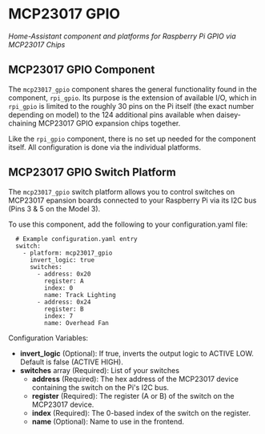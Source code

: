 # MCP23017 GPIO
*Home-Assistant component and platforms for Raspberry Pi GPIO via MCP23017 Chips*

## MCP23017 GPIO Component
The `mcp23017_gpio` component shares the general functionality found in the component, `rpi_gpio`. Its purpose is the extension of available I/O, which in `rpi_gpio` is limited to the roughly 30 pins on the Pi itself (the exact number depending on model) to the 124 additional pins available when daisey-chaining MCP23017 GPIO expansion chips together. 

Like the `rpi_gpio` component, there is no set up needed for the component itself. All configuration is done via the individual platforms.

## MCP23017 GPIO Switch Platform
The `mcp23017_gpio` switch platform allows you to control switches on MCP23017 epansion boards connected to your Raspberry Pi via its I2C bus (Pins 3 & 5 on the Model 3).

To use this component, add the following to your configuration.yaml file:
```
  # Example configuration.yaml entry
  switch:
    - platform: mcp23017_gpio
      invert_logic: true
      switches:
        - address: 0x20
          register: A
          index: 0
          name: Track Lighting
        - address: 0x24
          register: B
          index: 7
          name: Overhead Fan
```
Configuration Variables:
+ **invert_logic** (Optional): If true, inverts the output logic to ACTIVE LOW. Default is false (ACTIVE HIGH).
+ **switches** array (Required): List of your switches
  + **address** (Required): The hex address of the MCP23017 device containing the switch on the Pi's I2C bus.
  + **register** (Required): The register (A or B) of the switch on the MCP23017 device.
  + **index** (Required): The 0-based index of the switch on the register.
  + **name** (Optional): Name to use in the frontend.
